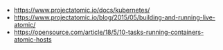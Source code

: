 - https://www.projectatomic.io/docs/kubernetes/
- https://www.projectatomic.io/blog/2015/05/building-and-running-live-atomic/
- https://opensource.com/article/18/5/10-tasks-running-containers-atomic-hosts
